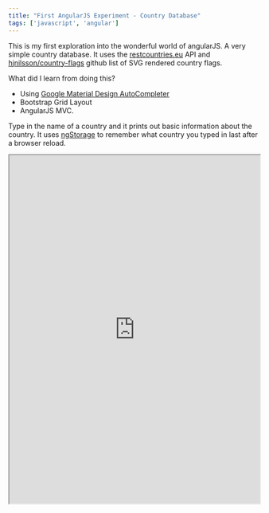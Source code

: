 ```yaml
---
title: "First AngularJS Experiment - Country Database"
tags: ['javascript', 'angular']
---
```


This is my first exploration into the wonderful world of angularJS. A very
simple country database. It uses the [restcountries.eu](https://restcountries.eu/)  API and [hjnilsson/country-flags](https://github.com/hjnilsson/country-flags) github list of SVG rendered country flags.

What did I learn from doing this?

* Using [Google Material Design
  AutoCompleter](https://material.angularjs.org/latest/demo/autocomplete)
* Bootstrap Grid Layout
* AngularJS MVC.

Type in the name of a country and it prints out basic information about the country. It uses [ngStorage](https://github.com/gsklee/ngStorage) to remember what country you typed in last after a browser reload.

<iframe height=700px width=100% src='http://localhost:4000/country_database.html'/>
